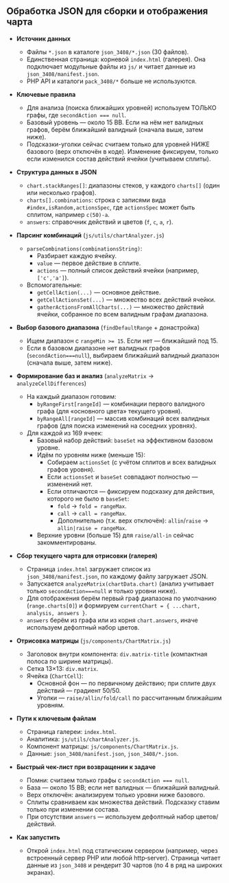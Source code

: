 ## Обработка JSON для сборки и отображения чарта

- **Источник данных**
  - Файлы `*.json` в каталоге `json_3408/*.json` (30 файлов).
  - Единственная страница: корневой `index.html` (галерея). Она подключает модульные файлы из `js/` и читает данные из `json_3408/manifest.json`.
  - PHP API и каталоги `pack_3408/*` больше не используются.

- **Ключевые правила**
  - Для анализа (поиска ближайших уровней) используем ТОЛЬКО графы, где `secondAction === null`.
  - Базовый уровень — около 15 BB. Если на нём нет валидных графов, берём ближайший валидный (сначала выше, затем ниже).
  - Подсказки-уголки сейчас считаем только для уровней НИЖЕ базового (верх отключён в коде). Изменение фиксируем, только если изменился состав действий ячейки (учитываем сплиты).

- **Структура данных в JSON**
  - `chart.stackRanges[]`: диапазоны стеков, у каждого `charts[]` (один или несколько графов).
  - `charts[].combinations`: строка с записями вида `#index,isRandom,actionsSpec`, где `actionsSpec` может быть сплитом, например `c(50)-a`.
  - `answers`: справочник действий и цветов (`f`, `c`, `a`, `r`).

- **Парсинг комбинаций** (`js/utils/chartAnalyzer.js`)
  - `parseCombinations(combinationsString)`:
    - Разбирает каждую ячейку.
    - `value` — первое действие в сплите.
    - `actions` — полный список действий ячейки (например, `['c','a']`).
  - Вспомогательные:
    - `getCellAction(...)` — основное действие.
    - `getCellActionsSet(...)` — множество всех действий ячейки.
    - `gatherActionsFromAllCharts(...)` — множество действий ячейки, собранное по всем валидным графам диапазона.

- **Выбор базового диапазона** (`findDefaultRange` + донастройка)
  - Ищем диапазон с `rangeMin >= 15`. Если нет — ближайший под 15.
  - Если в базовом диапазоне нет валидных графов (`secondAction===null`), выбираем ближайший валидный диапазон (сначала выше, затем ниже).

- **Формирование баз и анализ** (`analyzeMatrix` → `analyzeCellDifferences`)
  - На каждый диапазон готовим:
    - `byRangeFirst[rangeId]` — комбинации первого валидного графа (для «основного цвета» текущего уровня).
    - `byRangeAll[rangeId]` — массив комбинаций всех валидных графов (для поиска изменений на соседних уровнях).
  - Для каждой из 169 ячеек:
    - Базовый набор действий: `baseSet` на эффективном базовом уровне.
    - Идём по уровням ниже (меньше 15):
      - Собираем `actionsSet` (с учётом сплитов и всех валидных графов уровня).
      - Если `actionsSet` и `baseSet` совпадают полностью — изменений нет.
      - Если отличаются — фиксируем подсказку для действия, которого не было в `baseSet`:
        - `fold` → `fold = rangeMax`.
        - `call` → `call = rangeMax`.
        - Дополнительно (т.к. верх отключён): `allin`/`raise` → `allin|raise = rangeMax`.
    - Верхние уровни (больше 15) для `raise/all-in` сейчас закомментированы.

- **Сбор текущего чарта для отрисовки (галерея)**
  - Страница `index.html` загружает список из `json_3408/manifest.json`, по каждому файлу загружает JSON.
  - Запускается `analyzeMatrix(chartData.chart)` (анализ учитывает только `secondAction===null` и только уровни ниже).
  - Для отображения берём первый граф диапазона по умолчанию (`range.charts[0]`) и формируем `currentChart = { ...chart, analysis, answers }`.
  - `answers` берём из графа или из корня `chart.answers`, иначе используем дефолтный набор цветов.

- **Отрисовка матрицы** (`js/components/ChartMatrix.js`)
  - Заголовок внутри компонента: `div.matrix-title` (компактная полоса по ширине матрицы).
  - Сетка 13×13: `div.matrix`.
  - Ячейка (`ChartCell`):
    - Основной фон — по первичному действию; при сплите двух действий — градиент 50/50.
    - Уголки — `raise/allin/fold/call` по рассчитанным ближайшим уровням.

- **Пути к ключевым файлам**
  - Страница галереи: `index.html`.
  - Аналитика: `js/utils/chartAnalyzer.js`.
  - Компонент матрицы: `js/components/ChartMatrix.js`.
  - Данные: `json_3408/manifest.json`, `json_3408/*.json`.

- **Быстрый чек-лист при возвращении к задаче**
  - Помни: считаем только графы с `secondAction === null`.
  - База — около 15 BB; если нет валидных — ближайший валидный.
  - Верх отключён: анализируем только уровни ниже базового.
  - Сплиты сравниваем как множества действий. Подсказку ставим только при изменении состава.
  - При отсутствии `answers` — используем дефолтный набор цветов/действий.

- **Как запустить**
  - Открой `index.html` под статическим сервером (например, через встроенный сервер PHP или любой http‑server). Страница читает данные из `json_3408` и рендерит 30 чартов (по 4 в ряд на широких экранах).


